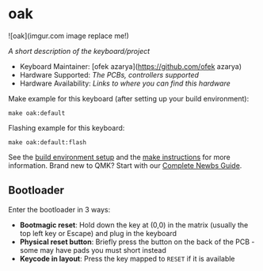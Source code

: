 # oak

![oak](imgur.com image replace me!)

*A short description of the keyboard/project*

* Keyboard Maintainer: [ofek azarya](https://github.com/ofek azarya)
* Hardware Supported: *The PCBs, controllers supported*
* Hardware Availability: *Links to where you can find this hardware*

Make example for this keyboard (after setting up your build environment):

    make oak:default

Flashing example for this keyboard:

    make oak:default:flash

See the [build environment setup](https://docs.qmk.fm/#/getting_started_build_tools) and the [make instructions](https://docs.qmk.fm/#/getting_started_make_guide) for more information. Brand new to QMK? Start with our [Complete Newbs Guide](https://docs.qmk.fm/#/newbs).

## Bootloader

Enter the bootloader in 3 ways:

* **Bootmagic reset**: Hold down the key at (0,0) in the matrix (usually the top left key or Escape) and plug in the keyboard
* **Physical reset button**: Briefly press the button on the back of the PCB - some may have pads you must short instead
* **Keycode in layout**: Press the key mapped to `RESET` if it is available
